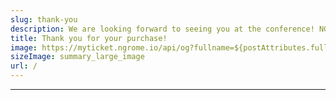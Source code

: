 ```yaml
---
slug: thank-you
description: We are looking forward to seeing you at the conference! NGRome June 27 2024
title: Thank you for your purchase!
image: https://myticket.ngrome.io/api/og?fullname=${postAttributes.fullname}&ticketref=${postAttributes.ticketref}
sizeImage: summary_large_image
url: /
---
```

---

